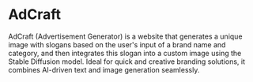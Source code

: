 # AdCraft
AdCraft (Advertisement Generator) is a website that generates a unique image with slogans based on the user's input of a brand name and category, and then integrates this slogan into a custom image using the Stable Diffusion model. Ideal for quick and creative branding solutions, it combines AI-driven text and image generation seamlessly.
